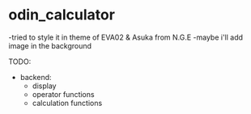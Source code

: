 # odin_calculator

-tried to style it in theme of EVA02 & Asuka from N.G.E 
-maybe i'll add image in the background

TODO:
- backend:
    - display
    - operator functions
    - calculation functions
